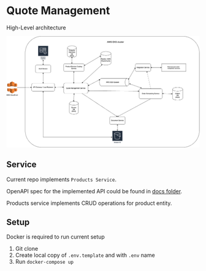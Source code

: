 # Quote Management

High-Level architecture 

![image info](./docs/quote_management_tech.drawio.png)

## Service

Current repo implements `Products Service`.

OpenAPI spec for the implemented API could be found in [docs folder](docs/swagger.yaml).

Products service implements CRUD operations for product entity.

## Setup
Docker is required to run current setup

1. Git clone
2. Create local copy of `.env.template` and with `.env` name
3. Run `docker-compose up`
